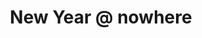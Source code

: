 ---
title: 'New Year @ nowhere'
location: 'Owatonna, MN'
datetime: 2016-12-01
tickets: 'http://ticketfly.com'
facebook: ''
twitter: ''
---